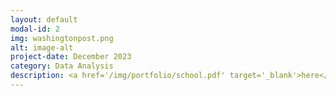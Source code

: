 ```yaml
---
layout: default
modal-id: 2
img: washingtonpost.png
alt: image-alt
project-date: December 2023
category: Data Analysis
description: <a href='/img/portfolio/school.pdf' target='_blank'>here</a>
---
```

